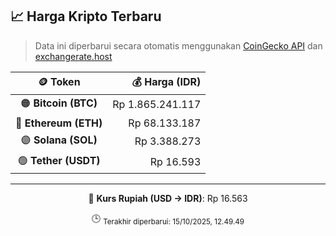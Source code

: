 

<!-- HARGA_KRIPTO -->
## 📈 Harga Kripto Terbaru

> Data ini diperbarui secara otomatis menggunakan [CoinGecko API](https://www.coingecko.com/) dan [exchangerate.host](https://exchangerate.host/)

<div align="center">

| 🪙 Token | 💰 Harga (IDR) |
|:------:|---------------:|
| 🟠 **Bitcoin (BTC)**   | Rp 1.865.241.117 |
| 🔵 **Ethereum (ETH)**  | Rp 68.133.187 |
| 🟣 **Solana (SOL)**    | Rp 3.388.273 |
| 🟢 **Tether (USDT)**   | Rp 16.593 |

---

💱 **Kurs Rupiah (USD → IDR)**: Rp 16.563

🕒 <sub>Terakhir diperbarui: 15/10/2025, 12.49.49</sub>

</div>
<!-- /HARGA_KRIPTO -->